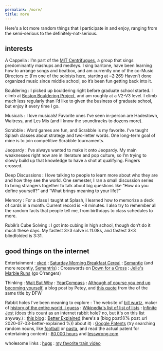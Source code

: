 ```yaml
---
permalink: /more/
title: more
---
```


Here's a lot more random things that I participate in and enjoy, ranging from the semi-serious to the definitely-not-serious.

interests
---------

A Cappella
: I’m part of the [MIT Centrifugues](https://groups.mit.edu/webmoira/list/centrifugues), a group that sings predominantly mashups and medleys. I sing baritone, have been learning how to arrange songs and beatbox, and am currently one of the co-Music Directors c: (I’m one of the soloists [here](https://www.youtube.com/watch?v=8WHWGPwsWaU), starting at ~2:26!) Haven’t done organized music since middle school, so it’s been fun getting back into it.

Bouldering
: I picked up bouldering right before graduate school started. I climb at [Boston Bouldering Project](https://www.bostonboulderingproject.com/), and am roughly at a V2-V3 level. I climb much less regularly than I’d like to given the business of graduate school, but enjoy it every time I go.

Musicals
: I love musicals! Favorite ones I’ve seen in-person are Hadestown, Waitress, and Les Mis (and I know the soundtracks to dozens more).

Scrabble
: Word games are fun, and Scrabble is my favorite. I’ve taught Splash classes about strategy and two-letter words. One long-term goal of mine is to join competitive Scrabble tournaments.

Jeopardy
: I’ve always wanted to make it onto Jeopardy. My main weaknesses right now are in literature and pop culture, so I’m trying to slowly build up that knowledge to have a shot at qualifying. Fingers crossed.

Deep Discussions
: I love talking to people to learn more about who they are and how they see the world. One semester, I ran a small discussion series to bring strangers together to talk about big questions like “How do you define yourself?” and “What brings meaning to your life?”

Memory
: For a class I taught at Splash, I learned how to memorize a deck of cards in a month. Current record is \~8 minutes. I also try to remember all the random facts that people tell me, from birthdays to class schedules to more.

Rubik’s Cube Solving
: I got into cubing in high school, though don’t do it much these days. My fastest 3×3 solve is 11.08s, and fastest 3×3 blindfolded is 3:31.

good things on the internet
---------------------------

Entertainment
: [xkcd](https://xkcd.com/)
: [Saturday Morning Breakfast Cereal](https://www.smbc-comics.com/) 
: [Semantle](https://semantle.novalis.org/) (and more recently, [Semantris](https://research.google.com/semantris/))
: Crosswords on [Down for a Cross](https://downforacross.com/)
: [Jelle's Marble Runs](https://www.youtube.com/channel/UCYJdpnjuSWVOLgGT9fIzL0g) (go O'rangers)

Thinking
: [Wait But Why](https://waitbutwhy.com/)
: [YearCompass](https://www.yearcompass.com)
: [Although of course you end up becoming yourself](https://mitadmissions.org/blogs/entry/choosing-to-become-yourself/), a blog post by Petey, and [this quote](https://www.goodreads.com/work/quotes/7144014-although-of-course-you-end-up-becoming-yourself-a-road-trip-with-david) from the of the same title by DFW  

Rabbit holes I've been meaning to explore
: The website of [bill wurtz](https://billwurtz.com/), maker of [history of the entire world, i guess](https://www.youtube.com/watch?v=xuCn8ux2gbs)
: [Wikipedia's list of list of lists](https://en.wikipedia.org/wiki/List_of_lists_of_lists)
: [Infinite Jest](https://www.goodreads.com/book/show/6759.Infinite_Jest) (does this count as an internet rabbit hole? no, but it's on this list anyway.)
: [this blog](https://zyxyvy.wordpress.com/)
: [Better Explained](https://betterexplained.com/) (here's a [blog post]({% post_url 2020-07-03-better-explained %}) about it)
: [Google Patents](https://patents.google.com/) (try searching random nouns, like [football](https://patents.google.com/patent/US7156762B1/en?q=football&oq=football+) or [pasta](https://patents.google.com/patent/US5030462A/en?q=pasta&oq=pasta), and read the actual patent for entertaining content)
: [80,000 hours](https://80000hours.org/) and [lesswrong.com](https://www.lesswrong.com/)

wholesome links
: [hugs](http://web.mit.edu/cor/www/hugs/)
: [my favorite train video](https://www.youtube.com/watch?v=cD3QlR98--A)

